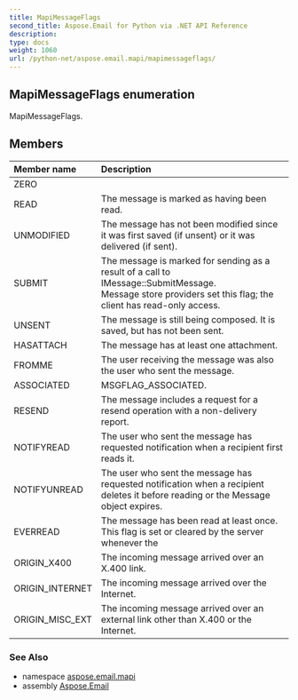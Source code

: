 ```yaml
---
title: MapiMessageFlags
second_title: Aspose.Email for Python via .NET API Reference
description: 
type: docs
weight: 1060
url: /python-net/aspose.email.mapi/mapimessageflags/
---
```


## MapiMessageFlags enumeration

MapiMessageFlags.

## Members
| Member name | Description |
| :- | :- |
|ZERO||
|READ|The message is marked as having been read.|
|UNMODIFIED|The message has not been modified since it was first saved (if unsent) or it was delivered (if sent).|
|SUBMIT|The message is marked for sending as a result of a call to IMessage::SubmitMessage. <br/>            Message store providers set this flag; the client has read-only access.|
|UNSENT|The message is still being composed. It is saved, but has not been sent.|
|HASATTACH|The message has at least one attachment.|
|FROMME|The user receiving the message was also the user who sent the message.|
|ASSOCIATED|MSGFLAG_ASSOCIATED.|
|RESEND|The message includes a request for a resend operation with a non-delivery report.|
|NOTIFYREAD|The user who sent the message has requested notification when a recipient first reads it.|
|NOTIFYUNREAD|The user who sent the message has requested notification when a recipient deletes it before reading or the Message object expires.|
|EVERREAD|The message has been read at least once. This flag is set or cleared by the server whenever the|
|ORIGIN_X400|The incoming message arrived over an X.400 link.|
|ORIGIN_INTERNET|The incoming message arrived over the Internet.|
|ORIGIN_MISC_EXT|The incoming message arrived over an external link other than X.400 or the Internet.|

### See Also

* namespace [aspose.email.mapi](/python-net/aspose.email.mapi/)
* assembly [Aspose.Email](/python-net/)

